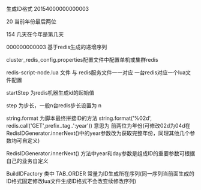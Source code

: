 生成ID格式 
20154000000000003 

20            当前年份最后两位 

154           几天在今年是第几天 

000000000003  基于redis生成的递增序列

cluster_redis_config.properties配置文件中配置单机或集群redis

redis-script-node.lua 文件 与 redis服务文件一一对应 一台redis对应一个lua文件配置 

startStep 为redis机器生成id的起始值 

step 为步长，一般n台redis步长设置为 n 

string.format 为脚本最终拼接ID的方法 string.format('%02d', redis.call('GET',prefix..tag..':year')) 意思为 前两位为年份(可修改02d为04d在RedisIDGenerator.innerNext()中的year参数改为获取完整年份，同理其他几个参数均可自定义)

RedisIDGenerator.innerNext() 方法中year和day参数是组成ID的重要参数可根据自己的业务自定义

BuildIDFactory 类中 TAB_ORDER 常量为ID生成所在序列(同一序列当前面生成的ID格式固定修改lua文件生成ID格式不会改变续修改序列)
